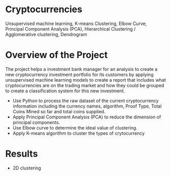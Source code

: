 # Cryptocurrencies
Unsupervised machine learning, K-means Clustering, Elbow Curve, Principal Component Analysis (PCA),  Hierarchical Clustering / Agglomerative clustering, Dendrogram

# Overview of the Project
The project helps a investment bank manager for an analysis to create a new cryptocurrency investment portfolio for its customers by applying unsupervised machine learning models to create a report that includes what cryptocurrencies are on the trading market and how they could be grouped to create a classification system for this new investment.  
- Use Python to process the raw dataset of the current cryptocurrency information including the currency names, algorithm, Proof Type, Total Coins Mined so far and total coins supplied.  
- Apply Principal Component Analysis (PCA) to reduce the dimension of principal components.  
- Use Elbow curve to determine the ideal value of clustering.  
- Apply K-means algorithm to cluster the types of crytocurrency  

# Results
- 2D clustering
